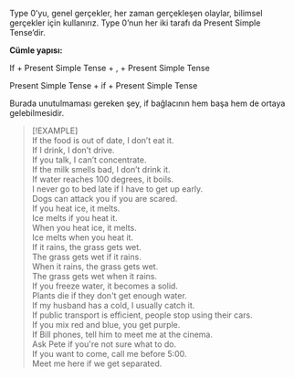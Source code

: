 Type 0’yu, genel gerçekler, her zaman gerçekleşen olaylar, bilimsel gerçekler için kullanırız. Type 0’nun her iki tarafı da Present Simple Tense’dir.  

**Cümle yapısı:**  

If + Present Simple Tense + , + Present Simple Tense  

Present Simple Tense + if + Present Simple Tense  

Burada unutulmaması gereken şey, if bağlacının hem başa hem de ortaya gelebilmesidir.  

> [!EXAMPLE]  
> If the food is out of date, I don’t eat it.  
> If I drink, I don’t drive.  
> If you talk, I can’t concentrate.  
> If the milk smells bad, I don’t drink it.  
> If water reaches 100 degrees, it boils.  
> I never go to bed late if I have to get up early.  
> Dogs can attack you if you are scared.  
> If you heat ice, it melts.  
> Ice melts if you heat it.  
> When you heat ice, it melts.  
> Ice melts when you heat it.  
> If it rains, the grass gets wet.  
> The grass gets wet if it rains.  
> When it rains, the grass gets wet.  
> The grass gets wet when it rains.  
> If you freeze water, it becomes a solid.  
> Plants die if they don't get enough water.  
> If my husband has a cold, I usually catch it.  
> If public transport is efficient, people stop using their cars.  
> If you mix red and blue, you get purple.  
> If Bill phones, tell him to meet me at the cinema.  
> Ask Pete if you're not sure what to do.  
> If you want to come, call me before 5:00.  
> Meet me here if we get separated.  